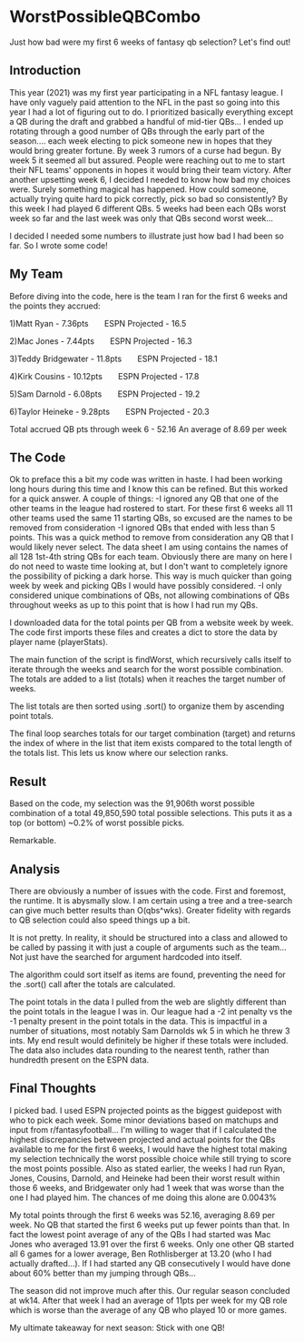 # WorstPossibleQBCombo
Just how bad were my first 6 weeks of fantasy qb selection? Let's find out!

## Introduction
This year (2021) was my first year participating in a NFL fantasy league. I have only vaguely paid attention to the NFL in the past so going into this year I had a lot of figuring out to do. I prioritized basically everything except a QB during the draft and grabbed a handful of mid-tier QBs... I ended up rotating through a good number of QBs through the early part of the season.... each week electing to pick someone new in hopes that they would bring greater fortune. By week 3 rumors of a curse had begun. By week 5 it seemed all but assured. People were reaching out to me to start their NFL teams' opponents in hopes it would bring their team victory. After another upsetting week 6, I decided I needed to know how bad my choices were. Surely something magical has happened. How could someone, actually trying quite hard to pick correctly, pick so bad so consistently? By this week I had played 6 different QBs. 5 weeks had been each QBs worst week so far and the last week was only that QBs second worst week...

I decided I needed some numbers to illustrate just how bad I had been so far. So I wrote some code!


## My Team
Before diving into the code, here is the team I ran for the first 6 weeks and the points they accrued:

1)Matt Ryan - 7.36pts  ESPN Projected - 16.5

2)Mac Jones - 7.44pts  ESPN Projected - 16.3

3)Teddy Bridgewater - 11.8pts  ESPN Projected - 18.1

4)Kirk Cousins - 10.12pts  ESPN Projected - 17.8

5)Sam Darnold - 6.08pts  ESPN Projected - 19.2

6)Taylor Heineke - 9.28pts  ESPN Projected - 20.3

Total accrued QB pts through week 6 - 52.16 An average of 8.69 per week

## The Code
Ok to preface this a bit my code was written in haste. I had been working long hours during this time and I know this can be refined. But this worked for a quick answer. A couple of things:
-I ignored any QB that one of the other teams in the league had rostered to start. For these first 6 weeks all 11 other teams used the same 11 starting QBs, so excused are the names to be removed from consideration
-I ignored QBs that ended with less than 5 points. This was a quick method to remove from consideration any QB that I would likely never select. The data sheet I am using contains the names of all 128 1st-4th string QBs for each team. Obviously there are many on here I do not need to waste time looking at, but I don't want to completely ignore the possibility of picking a dark horse. This way is much quicker than going week by week and picking QBs I would have possibly considered.
-I only considered unique combinations of QBs, not allowing combinations of QBs throughout weeks as up to this point that is how I had run my QBs.

I downloaded data for the total points per QB from a website week by week. The code first imports these files and creates a dict to store the data by player name (playerStats).

The main function of the script is findWorst, which recursively calls itself to iterate through the weeks and search for the worst possible combination. The totals are added to a list (totals) when it reaches the target number of weeks.

The list totals are then sorted using .sort() to organize them by ascending point totals.

The final loop searches totals for our target combination (target) and returns the index of where in the list that item exists compared to the total length of the totals list. This lets us know where our selection ranks.

## Result
Based on the code, my selection was the 91,906th worst possible combination of a total 49,850,590 total possible selections. This puts it as a top (or bottom) ~0.2% of worst possible picks.

Remarkable.

## Analysis
There are obviously a number of issues with the code. First and foremost, the runtime. It is abysmally slow. I am certain using a tree and a tree-search can give much better results than O(qbs^wks). Greater fidelity with regards to QB selection could also speed things up a bit.

It is not pretty. In reality, it should be structured into a class and allowed to be called by passing it with just a couple of arguments such as the team... Not just have the searched for argument hardcoded into itself.

The algorithm could sort itself as items are found, preventing the need for the .sort() call after the totals are calculated.

The point totals in the data I pulled from the web are slightly different than the point totals in the league I was in. Our league had a -2 int penalty vs the -1 penalty present in the point totals in the data. This is impactful in a number of situations, most notably Sam Darnolds wk 5 in which he threw 3 ints. My end result would definitely be higher if these totals were included. The data also includes data rounding to the nearest tenth, rather than hundredth present on the ESPN data.

## Final Thoughts
I picked bad. I used ESPN projected points as the biggest guidepost with who to pick each week. Some minor deviations based on matchups and input from r/fantasyfootball... I'm willing to wager that if I calculated the highest discrepancies between projected and actual points for the QBs available to me for the first 6 weeks, I would have the highest total making my selection technically the worst possible choice while still trying to score the most points possible. Also as stated earlier, the weeks I had run Ryan, Jones, Cousins, Darnold, and Heineke had been their worst result within those 6 weeks, and Bridgewater only had 1 week that was worse than the one I had played him. The chances of me doing this alone are 0.0043%

My total points through the first 6 weeks was 52.16, averaging 8.69 per week. No QB that started the first 6 weeks put up fewer points than that. In fact the lowest point average of any of the QBs I had started was Mac Jones who averaged 13.91 over the first 6 weeks. Only one other QB started all 6 games for a lower average, Ben Rothlisberger at 13.20 (who I had actually drafted...). If I had started any QB consecutively I would have done about 60% better than my jumping through QBs...

The season did not improve much after this. Our regular season concluded at wk14. After that week I had an average of 11pts per week for my QB role which is worse than the average of any QB who played 10 or more games.

My ultimate takeaway for next season: Stick with one QB!
